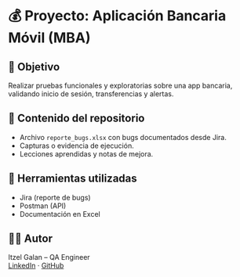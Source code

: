 # 💰 Proyecto: Aplicación Bancaria Móvil (MBA)

## 🎯 Objetivo
Realizar pruebas funcionales y exploratorias sobre una app bancaria, validando inicio de sesión, transferencias y alertas.

## 🧪 Contenido del repositorio
- Archivo `reporte_bugs.xlsx` con bugs documentados desde Jira.
- Capturas o evidencia de ejecución.
- Lecciones aprendidas y notas de mejora.

## 🔧 Herramientas utilizadas
- Jira (reporte de bugs)
- Postman (API)
- Documentación en Excel

## 👩‍💻 Autor
Itzel Galan – QA Engineer  
[LinkedIn](https://www.linkedin.com/in/itzelgalanqa) · [GitHub](https://github.com/igalanb)
